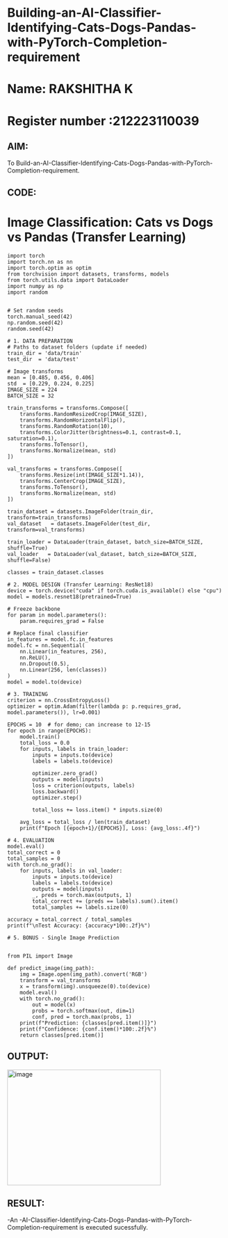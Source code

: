 # Building-an-AI-Classifier-Identifying-Cats-Dogs-Pandas-with-PyTorch-Completion-requirement
# Name: RAKSHITHA K
# Register number :212223110039

## AIM:

 To Build-an-AI-Classifier-Identifying-Cats-Dogs-Pandas-with-PyTorch-Completion-requirement.

 ## CODE:

 # Image Classification: Cats vs Dogs vs Pandas (Transfer Learning)
```
import torch
import torch.nn as nn
import torch.optim as optim
from torchvision import datasets, transforms, models
from torch.utils.data import DataLoader
import numpy as np
import random


# Set random seeds
torch.manual_seed(42)
np.random.seed(42)
random.seed(42)

# 1. DATA PREPARATION
# Paths to dataset folders (update if needed)
train_dir = 'data/train'
test_dir  = 'data/test'

# Image transforms
mean = [0.485, 0.456, 0.406]
std  = [0.229, 0.224, 0.225]
IMAGE_SIZE = 224
BATCH_SIZE = 32

train_transforms = transforms.Compose([
    transforms.RandomResizedCrop(IMAGE_SIZE),
    transforms.RandomHorizontalFlip(),
    transforms.RandomRotation(10),
    transforms.ColorJitter(brightness=0.1, contrast=0.1, saturation=0.1),
    transforms.ToTensor(),
    transforms.Normalize(mean, std)
])

val_transforms = transforms.Compose([
    transforms.Resize(int(IMAGE_SIZE*1.14)),
    transforms.CenterCrop(IMAGE_SIZE),
    transforms.ToTensor(),
    transforms.Normalize(mean, std)
])

train_dataset = datasets.ImageFolder(train_dir, transform=train_transforms)
val_dataset   = datasets.ImageFolder(test_dir, transform=val_transforms)

train_loader = DataLoader(train_dataset, batch_size=BATCH_SIZE, shuffle=True)
val_loader   = DataLoader(val_dataset, batch_size=BATCH_SIZE, shuffle=False)

classes = train_dataset.classes

# 2. MODEL DESIGN (Transfer Learning: ResNet18)
device = torch.device("cuda" if torch.cuda.is_available() else "cpu")
model = models.resnet18(pretrained=True)

# Freeze backbone
for param in model.parameters():
    param.requires_grad = False

# Replace final classifier
in_features = model.fc.in_features
model.fc = nn.Sequential(
    nn.Linear(in_features, 256),
    nn.ReLU(),
    nn.Dropout(0.5),
    nn.Linear(256, len(classes))
)
model = model.to(device)

# 3. TRAINING
criterion = nn.CrossEntropyLoss()
optimizer = optim.Adam(filter(lambda p: p.requires_grad, model.parameters()), lr=0.001)

EPOCHS = 10  # for demo; can increase to 12-15
for epoch in range(EPOCHS):
    model.train()
    total_loss = 0.0
    for inputs, labels in train_loader:
        inputs = inputs.to(device)
        labels = labels.to(device)
        
        optimizer.zero_grad()
        outputs = model(inputs)
        loss = criterion(outputs, labels)
        loss.backward()
        optimizer.step()
        
        total_loss += loss.item() * inputs.size(0)
    
    avg_loss = total_loss / len(train_dataset)
    print(f"Epoch [{epoch+1}/{EPOCHS}], Loss: {avg_loss:.4f}")

# 4. EVALUATION
model.eval()
total_correct = 0
total_samples = 0
with torch.no_grad():
    for inputs, labels in val_loader:
        inputs = inputs.to(device)
        labels = labels.to(device)
        outputs = model(inputs)
        _, preds = torch.max(outputs, 1)
        total_correct += (preds == labels).sum().item()
        total_samples += labels.size(0)

accuracy = total_correct / total_samples
print(f"\nTest Accuracy: {accuracy*100:.2f}%")

# 5. BONUS - Single Image Prediction


from PIL import Image

def predict_image(img_path):
    img = Image.open(img_path).convert('RGB')
    transform = val_transforms
    x = transform(img).unsqueeze(0).to(device)
    model.eval()
    with torch.no_grad():
        out = model(x)
        probs = torch.softmax(out, dim=1)
        conf, pred = torch.max(probs, 1)
    print(f"Prediction: {classes[pred.item()]}")
    print(f"Confidence: {conf.item()*100:.2f}%")
    return classes[pred.item()]
```

## OUTPUT:

<img width="353" height="266" alt="image" src="https://github.com/user-attachments/assets/048a1e16-1094-451a-bce6-701da102313c" />




## RESULT:

-An -AI-Classifier-Identifying-Cats-Dogs-Pandas-with-PyTorch-Completion-requirement is executed sucessfully.


